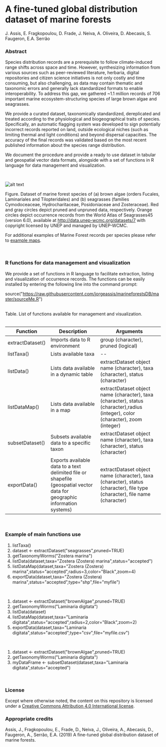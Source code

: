 # A fine-tuned global distribution dataset of marine forests

J. Assis, E. Fragkopoulou, D. Frade, J. Neiva, A. Oliveira, D. Abecasis, S. Faugeron, E.A. Serrão

### Abstract

Species distribution records are a prerequisite to follow climate-induced range shifts across space and time. However, synthesizing information from various sources such as peer-reviewed literature, herbaria, digital repositories and citizen science initiatives is not only costly and time consuming, but also challenging, as data may contain thematic and taxonomic errors and generally lack standardized formats to enable interoperability. To address this gap, we gathered ~1.1 million records of 706 important marine ecosystem-structuring species of large brown algae and seagrasses. 

We provide a curated dataset, taxonomically standardized, dereplicated and treated according to the physiological and biogeographical traits of species. Specifically, an automatic flagging system was developed to sign potentially incorrect records reported on land, outside ecological niches (such as limiting thermal and light conditions) and beyond dispersal capacities. The accuracy of the final records was validated based on the most recent published information about the species range distribution. 

We document the procedure and provide a ready to use dataset in tabular and geospatial vector data formats, alongside with a set of functions in R language for data management and visualization.

<br>

![alt text](https://github.com/jorgeassis/marineforestsDB/raw/master/Data/mainFigure.png "Main Figure")

Figure. Dataset of marine forest species of (a) brown algae (orders Fucales, Laminariales and Tilopteridales) and (b) seagrasses (families Cymodoceaceae, Hydrocharitaceae, Posidoniaceae and Zosteraceae). Red and gray circles depict pruned and unpruned data, respectively. Orange circles depict occurrence records from the World Atlas of Seagrasses45 (version 6.0), available at http://data.unep-wcmc.org/datasets/7 with copyright licensed by UNEP and managed by UNEP-WCMC.

For additional examples of Marine Forest records per species please refer to [example maps](https://github.com/jorgeassis/marineforestsDB/blob/master/Data/ReadMe.md).

<br>

### R functions for data management and visualization

We provide a set of functions in R language to facilitate extraction, listing and visualization of occurrence records. The functions can be easily installed by entering the following line into the command prompt:

source("https://raw.githubusercontent.com/jorgeassis/marineforestsDB/master/sourceMe.R")

<br>
Table. List of functions available for management and visualization.
<br>
<br>

Function | Description | Arguments
------------ | ------------- | -------------
extractDataset() | Imports data to R environment | group (character), pruned (logical)
listTaxa() | Lists available taxa | --
listData() | Lists data available in a dynamic table | extractDataset object name  (character), taxa (character), status (character)
listDataMap() | Lists data available in a map | extractDataset object name  (character), taxa (character), status (character),radius (integer), color (character), zoom (integer)
subsetDataset() | Subsets available data to a specific taxon | extractDataset object name (character), taxa (character), status (character)
exportData() | Exports available data to a text delimited file or shapefile (geospatial vector data for geographic information systems) | extractDataset object name (character), taxa (character), status (character), file type (character), file name (character)

<br>

### Example of main functions use

1. listTaxa()
2. dataset <- extractDataset("seagrasses",pruned=TRUE)<br>
3. getTaxonomyWorms("Zostera marina")<br>
4. listData(dataset,taxa="Zostera (Zostera) marina",status="accepted")<br>
5. listDataMap(dataset,taxa="Zostera (Zostera) marina",status="accepted",radius=3,color="Black",zoom=4)<br>
6. exportData(dataset,taxa="Zostera (Zostera) marina",status="accepted",type="shp",file="myfile")

<br>

1. dataset <- extractDataset("brownAlgae",pruned=TRUE)<br>
2. getTaxonomyWorms("Laminaria digitata")<br>
3. listData(dataset)<br>
4. listDataMap(dataset,taxa="Laminaria digitata",status="accepted",radius=2,color="Black",zoom=2)<br>
5. exportData(dataset,taxa="Laminaria digitata",status="accepted",type="csv",file="myfile.csv")

<br>

1. dataset <- extractDataset("brownAlgae",pruned=TRUE)<br>
2. getTaxonomyWorms("Laminaria digitata")<br>
3. myDataFrame <- subsetDataset(dataset,taxa="Laminaria digitata",status="accepted")

<br>

### License

Except where otherwise noted, the content on this repository is licensed under a [Creative Commons Attribution 4.0 International license](https://creativecommons.org/licenses/by/4.0/).

### Appropriate credits

Assis, J., Fragkopoulou, E., Frade, D., Neiva, J., Oliveira, A., Abecasis, D., Faugeron, A., Serrão, E.A. (2019) A fine-tuned global distribution dataset of marine forests.
